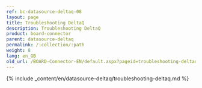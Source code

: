 ```yaml
---
ref: bc-datasource-deltaq-08
layout: page
title: Troubleshooting DeltaQ
description: Troubleshooting DeltaQ
product: board-connector
parent: datasource-deltaq
permalink: /:collection/:path
weight: 8
lang: en_GB
old_url: /BOARD-Connector-EN/default.aspx?pageid=troubleshooting-deltaq
---
```

{% include _content/en/datasource-deltaq/troubleshooting-deltaq.md %}
